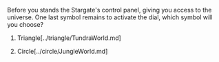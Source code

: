 Before you stands the Stargate's control panel, giving you access to the universe.
One last symbol remains to activate the dial, which symbol will you choose?

1. Triangle[../triangle/TundraWorld.md]

2. Circle[../circle/JungleWorld.md]